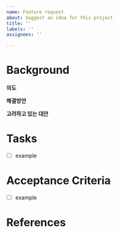 ```yaml
---
name: Feature request
about: Suggest an idea for this project
title: ''
labels: ''
assignees: ''

---
```


# Background

**의도**

**해결방안**

**고려하고 있는 대안**

# Tasks
- [ ] example

# Acceptance Criteria
- [ ] example

# References
